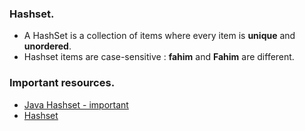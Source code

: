 ### Hashset.
* A HashSet is a collection of items where every item is **unique** and **unordered**.
* Hashset items are case-sensitive : **fahim** and **Fahim** are different. 


### Important resources.
* <a href="https://www.w3schools.com/java/java_hashset.asp">Java Hashset - important </a>
* <a href="https://www.youtube.com/watch?v=lbhuJ15SjZk">Hashset</a>